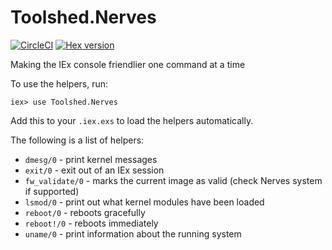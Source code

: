 # Toolshed.Nerves

[![CircleCI](https://circleci.com/gh/elixir-toolshed/toolshed_nerves.svg?style=svg)](https://circleci.com/gh/elixir-toolshed/toolshed_nerves)
[![Hex version](https://img.shields.io/hexpm/v/toolshed_nerves.svg "Hex version")](https://hex.pm/packages/toolshed_nerves)

<!-- README START -->

Making the IEx console friendlier one command at a time

To use the helpers, run:

    iex> use Toolshed.Nerves

Add this to your `.iex.exs` to load the helpers automatically.

The following is a list of helpers:

* `dmesg/0`        - print kernel messages
* `exit/0`         - exit out of an IEx session
* `fw_validate/0`  - marks the current image as valid (check Nerves system if supported)
* `lsmod/0`        - print out what kernel modules have been loaded
* `reboot/0`       - reboots gracefully
* `reboot!/0`      - reboots immediately
* `uname/0`        - print information about the running system

<!-- README END -->

